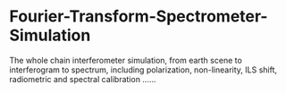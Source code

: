 # Fourier-Transform-Spectrometer-Simulation
The whole chain interferometer simulation, from earth scene to interferogram to spectrum, including polarization, non-linearity, ILS shift, radiometric and spectral calibration ......
